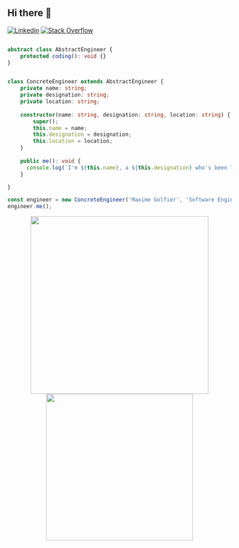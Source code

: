 ## Hi there 🖖

[![Linkedin](https://img.shields.io/badge/-LinkedIn-222222?style=flat-square&logo=Linkedin&logoColor=white&link=https://www.linkedin.com/in/maxime-golfier/)](https://www.linkedin.com/in/maxime-golfier/)
[![Stack Overflow](https://img.shields.io/badge/-Stack%20Overflow-222222?style=flat-square&logo=stack-overflow&logoColor=white&link=https://stackoverflow.com/users/6491071/maxime)](https://stackoverflow.com/users/6491071/maxime)

```typescript

abstract class AbstractEngineer {
    protected coding(): void {}
}


class ConcreteEngineer extends AbstractEngineer {
    private name: string;
    private designation: string;
    private location: string;
    
    constructor(name: string, designation: string, location: string) {
        super();
        this.name = name; 
        this.designation = designation; 
        this.location = location; 
    }
    
    public me(): void {
      console.log(`I'm ${this.name}, a ${this.designation} who's been living in ${this.location}.`)
    }

}

const engineer = new ConcreteEngineer('Maxime Golfier', 'Software Engineer', 'Paris, France');
engineer.me();

```

<p align="center">
  <img src="https://github-readme-stats.vercel.app/api?username=maxgfr&show_icons=true&hide_border=true&theme=nightowl&include_all_commits=true&count_private=true", width="400"/>
  <img src="https://github-readme-stats.vercel.app/api/top-langs/?username=maxgfr&layout=compact&theme=nightowl&hide_border=true", width="330"/> <br>
</p>

